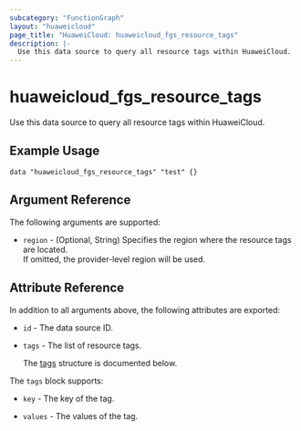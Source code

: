 ```yaml
---
subcategory: "FunctionGraph"
layout: "huaweicloud"
page_title: "HuaweiCloud: huaweicloud_fgs_resource_tags"
description: |-
  Use this data source to query all resource tags within HuaweiCloud.
---
```


# huaweicloud_fgs_resource_tags

Use this data source to query all resource tags within HuaweiCloud.

## Example Usage

```hcl
data "huaweicloud_fgs_resource_tags" "test" {}
```

## Argument Reference

The following arguments are supported:

* `region` - (Optional, String) Specifies the region where the resource tags are located.  
  If omitted, the provider-level region will be used.

## Attribute Reference

In addition to all arguments above, the following attributes are exported:

* `id` - The data source ID.

* `tags` - The list of resource tags.

  The [tags](#fgs_resource_tags_attr) structure is documented below.

<a name="fgs_resource_tags_attr"></a>
The `tags` block supports:

* `key` - The key of the tag.

* `values` - The values of the tag.
